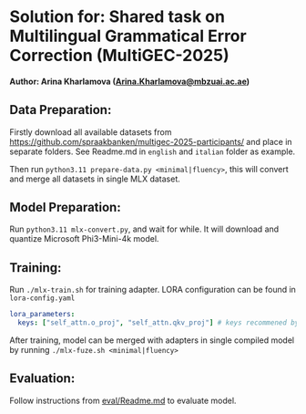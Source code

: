 # Solution for: Shared task on Multilingual Grammatical Error Correction (MultiGEC-2025)

#### Author: Arina Kharlamova (Arina.Kharlamova@mbzuai.ac.ae)

## Data Preparation:

Firstly download all available datasets from https://github.com/spraakbanken/multigec-2025-participants/ and place in separate folders. See Readme.md in `english` and `italian` folder as example.

Then run `python3.11 prepare-data.py <minimal|fluency>`, this will convert and merge all datasets in single MLX dataset.

## Model Preparation:

Run `python3.11 mlx-convert.py`, and wait for while. It will download and quantize Microsoft Phi3-Mini-4k model.

## Training:

Run `./mlx-train.sh` for training adapter. LORA configuration can be found in `lora-config.yaml`

```yaml
lora_parameters:
  keys: ["self_attn.o_proj", "self_attn.qkv_proj"] # keys recommened by Phi-3 finetune cookbook.
```

After training, model can be merged with adapters in single compiled model by running `./mlx-fuze.sh <minimal|fluency>`

## Evaluation:

Follow instructions from [eval/Readme.md](eval/Readme.md) to evaluate model.
